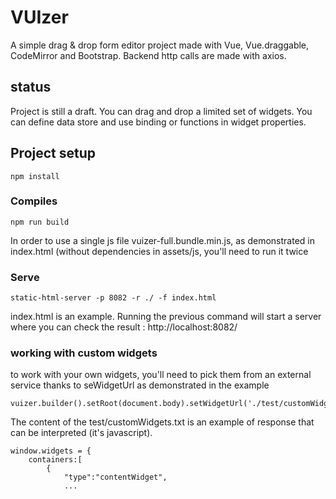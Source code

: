 # VUIzer
A simple drag & drop form editor project made with Vue, Vue.draggable, CodeMirror and Bootstrap. 
Backend http calls are made with axios.

## status
Project is still a draft. You can drag and drop a limited set of widgets.
You can define data store and use binding or functions in widget properties.

## Project setup
```
npm install
```

### Compiles 
```
npm run build
```
In order to use a single js file vuizer-full.bundle.min.js, as demonstrated in index.html (without dependencies in assets/js, you'll need to run it twice

### Serve
```
static-html-server -p 8082 -r ./ -f index.html
```
index.html is an example. Running the previous command will start a server where you can check the result :
http://localhost:8082/

### working with custom widgets
to work with your own widgets, you'll need to pick them from an external service thanks to seWidgetUrl as demonstrated in the example
```
vuizer.builder().setRoot(document.body).setWidgetUrl('./test/customWidgets.txt').build();
```
The content of the test/customWidgets.txt is an example of response that can be interpreted (it's javascript).
```
window.widgets = { 
	containers:[
		{
			"type":"contentWidget",
			...
```
